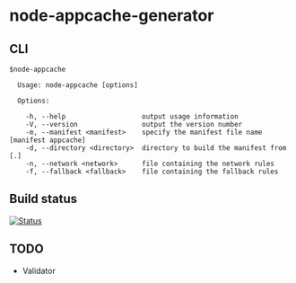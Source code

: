 node-appcache-generator
=======================

CLI
---

```
$node-appcache

  Usage: node-appcache [options]

  Options:

    -h, --help                   output usage information
    -V, --version                output the version number
    -m, --manifest <manifest>    specify the manifest file name [manifest appcache]
    -d, --directory <directory>  directory to build the manifest from [.]
    -n, --network <network>      file containing the network rules
    -f, --fallback <fallback>    file containing the fallback rules

```

Build status
------------

[![Status](https://secure.travis-ci.org/arcturus/node-appcache-generator.png?branch=master)](http://travis-ci.org/arcturus/node-appcache-generator)


TODO
----

- Validator